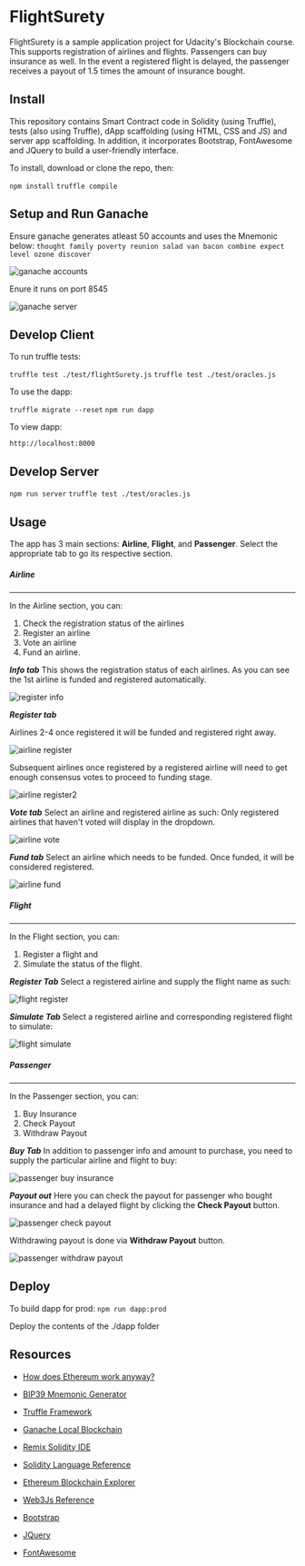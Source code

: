 # FlightSurety

FlightSurety is a sample application project for Udacity's Blockchain course. This supports registration of airlines and flights. Passengers can buy insurance as well. In the event a registered flight is delayed, the passenger receives a payout of 1.5 times the
amount of insurance bought. 

## Install

This repository contains Smart Contract code in Solidity (using Truffle), tests (also using Truffle), dApp scaffolding (using HTML, CSS and JS) and server app scaffolding. In addition, it incorporates Bootstrap, FontAwesome and JQuery to build a user-friendly interface.

To install, download or clone the repo, then:

`npm install`
`truffle compile`

## Setup and Run Ganache
Ensure ganache generates atleast 50 accounts and uses the Mnemonic below:
`thought family poverty reunion salad van bacon combine expect level ozone discover`

![ganache accounts](images/ganache-accounts.png)

Enure it runs on port 8545

![ganache server](images/ganache-server.png)

## Develop Client

To run truffle tests:

`truffle test ./test/flightSurety.js`
`truffle test ./test/oracles.js`

To use the dapp:

`truffle migrate --reset`
`npm run dapp`

To view dapp:

`http://localhost:8000`

## Develop Server

`npm run server`
`truffle test ./test/oracles.js`

## Usage

The app has 3 main sections: **Airline**, **Flight**, and **Passenger**.
Select the appropriate tab to go its respective section.

##### Airline
-----

In the Airline section, you can:
1. Check the registration status of the airlines
2. Register an airline
3. Vote an airline
4. Fund an airline.

***Info tab***
This shows the registration status of each airlines. As you can see
the 1st airline is funded and registered automatically.

![register info](images/airline-info.png)

***Register tab***

Airlines 2-4 once registered it will be funded and registered right away.

![airline register](images/airline-register-1.png)

Subsequent airlines once registered by a registered airline will need to get enough consensus votes to proceed to funding stage.

![airline register2](images/airline-register-2.png)

***Vote tab***
Select an airline and registered airline as such:
Only registered airlines that haven't voted will display in the dropdown.

![airline vote](images/airline-vote.png)

***Fund tab***
Select an airline which needs to be funded. Once funded, it will be considered registered.

![airline fund](images/airline-fund.png)

##### Flight
-----
In the Flight section, you can:
1. Register a flight and 
2. Simulate the status of the flight.

***Register Tab***
Select a registered airline and supply the flight name as such:

![flight register](images/flight-register.png)

***Simulate Tab***
Select a registered airline and corresponding registered flight to simulate:

![flight simulate](images/flight-simulate.png)


##### Passenger
-----
In the Passenger section, you can:
1. Buy Insurance
2. Check Payout
3. Withdraw Payout

***Buy Tab***
In addition to passenger info and amount to purchase, you need to supply the particular airline and flight to buy:

![passenger buy insurance](images/passenger-buy-insurance.png)

***Payout out***
Here you can check the payout for passenger who bought insurance and had a delayed flight by clicking the **Check Payout** button.

![passenger check payout](images/passenger-check-payout.png)

Withdrawing payout is done via **Withdraw Payout** button.

![passenger withdraw payout](images/passenger-withdraw-payout.png)

## Deploy

To build dapp for prod:
`npm run dapp:prod`

Deploy the contents of the ./dapp folder


## Resources

* [How does Ethereum work anyway?](https://medium.com/@preethikasireddy/how-does-ethereum-work-anyway-22d1df506369)
* [BIP39 Mnemonic Generator](https://iancoleman.io/bip39/)
* [Truffle Framework](http://truffleframework.com/)
* [Ganache Local Blockchain](http://truffleframework.com/ganache/)
* [Remix Solidity IDE](https://remix.ethereum.org/)
* [Solidity Language Reference](http://solidity.readthedocs.io/en/v0.4.24/)
* [Ethereum Blockchain Explorer](https://etherscan.io/)
* [Web3Js Reference](https://github.com/ethereum/wiki/wiki/JavaScript-API)

* [Bootstrap](https://getbootstrap.com)
* [JQuery](https://jquery.com)
* [FontAwesome](https://fontawesome.com)